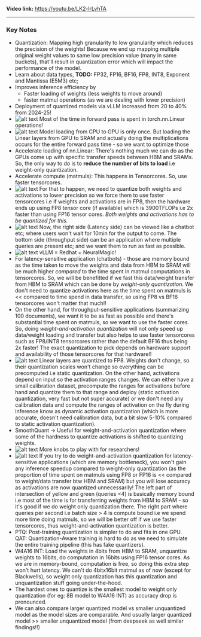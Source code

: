 **Video link:** https://youtu.be/LK2-lrLvhTA

---

### Key Notes
- Quantization: Mapping high granularity to low granularity which reduces the precision of the weights! Because we end up mapping multiple original weight values to same low precision value (many in same buckets), that'll result in quantization error which will impact the performance of the model.
- Learn about data types, **TODO:** FP32, FP16, BF16, FP8, INT8, Exponent and Mantissa (E5M3) etc;
- Improves inference efficiency by
    * Faster loading of weights (less weights to move around)
    * faster matmul operations (as we are dealing with lower precision)
- Deployment of quantized models via vLLM increased from 20 to 40% from 2024-25!
- ![alt text](quantization_zero_hero_assets/1.png) Most of the time in forward pass is spent in torch.nn.Linear operations!
- ![alt text](quantization_zero_hero_assets/2.png) Model loading from CPU to GPU is only once. But loading the Linear layers from GPU to SRAM and actually doing the multiplications occurs for the entire forward pass time - so we want to optimize those
- Accelerate loading of nn.Linear: There's nothing much we can do as the GPUs come up with specific transfer speeds between HBM and SRAMs. So, the only way to do is to **reduce the number of bits to load** i.e weight-only quantization.
- Accelerate compute (matmuls): This happens in Tensorcores. So, use faster tensorcores. 
- ![alt text](quantization_zero_hero_assets/3.png) For that to happen, we need to quantize both weights and activations to lower precision so we force them to use faster tensorcores i.e if weights and activations are in FP8, then the hardware ends up using FP8 tensor core (if available) which is 3900TFLOPs i.e 2x faster than using FP16 tensor cores. *Both weights and activations has to be quantized for this.*
- ![alt text](quantization_zero_hero_assets/4.png) Now, the right side (Latency side) can be viewed like a chatbot etc; where users won't wait for 10min for the output to come. The bottom side (throughput side) can be an application where multiple queries are present etc; and we want them to run as fast as possible.
- ![alt text](quantization_zero_hero_assets/5.png) vLLM = Redhat + NeuralMagic!
- For latency-sensitive application (chatbots) - those are memory bound as the time taken to move the weights and data from HBM to SRAM will be much higher *compared* to the time spent in matmul computations in tensorcores. So, we will be benefitted if we fast this data/weight transfer from HBM to SRAM which can be done by *weight-only quantization*. We don't need to quantize activations here as the time spent on matmuls is << compared to time spend in data transfer, so using FP8 vs BF16 tensorcores won't matter that much!!
- On the other hand, for throughput-sensitive applications (summarizing 100 documents), we want it to be as fast as possible and there's substantial time spent on matmuls, so we want to use the faster cores. So, doing *weight-and-activation quantization* will not only speed up data/weight loading and transfer but also helps to use faster tensorcores such as FP8/INT8 tensorcores rather than the default BF16 thus being 2x faster! The exact quantization to pick depends on hardware support and availability of those tensorcores for that hardware!!
- ![alt text](quantization_zero_hero_assets/6.png) Linear layers are quantized to FP8. Weights don't change, so their quantization scales won't change so everything can be precomputed i.e static quantization. On the other hand, activations depend on input so the activation ranges changes. We can either have a small calibration dataset, precompute the ranges for activations before hand and quantize them to that range and deploy (static activation quantization, very fast but not super accurate) or we don't need any calibration data and compute the ranges of activation on the fly during inference know as dynamic activation quantization (which is more accurate, doesn't need calibration data, but a bit slow 5-10% compared to static activation quantization).
- SmoothQuant -> Useful for weight-and-activation quantization where some of the hardness to quantize activations is shifted to quantizing weights.
- ![alt text](quantization_zero_hero_assets/7.png) More knobs to play with for researchers!
- ![alt text](quantization_zero_hero_assets/8.png) If you try to do weight-and-activation quantization for latency-sensitive applications (which are memory bottleneck), you won't gain any inference speedup compared to weight-only quantization (as the proportion of time spent on matmuls using FP8 or FP16 is << compared to weight/data transfer btw HBM and SRAM) but you will lose accuracy as activations are now quantized unnecessarily! The left part of intersection of yellow and green (queries <4) is basically memory bound i.e most of the time is for transferring weights from HBM to SRAM - so it's good if we do weight only quantization there. The right part where queries per second i.e batch size > 4 is compute bound i.e we spend more time doing matmuls, so we will be better off if we use faster tensorcores, thus weight-and-activation quantization is better.
- PTQ: Post-training quantization is simpler to do and fits in one GPU. QAT: Quantization-Aware training is hard to do as we need to simulate the entire training pipeline (this has fake quantizers).
- W4A16 INT: Load the weights in 4bits from HBM to SRAM, unquantize weights to 16bits, do computation in 16bits using FP16 tensor cores. As we are in memory-bound, computation is free, so doing this extra step won't hurt latency. We can't do 4bitx16bit matmul as of now (except for Blackwells), so weight only quantization has this quantization and unquantization stuff going under-the-hood.
- The hardest ones to quantize is the smallest model to weight only quantization (for eg: 8B model to W4A16 INT) as accuracy drop is pronounced.
- We can also compare larger quantized model vs smaller unquantized model as the model sizes are comparable. And usually larger quantized model >> smaller unquantized model (from deepseek as well similar findings!!)
